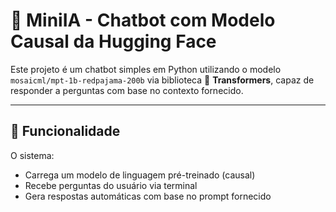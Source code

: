 # 🤖 MiniIA - Chatbot com Modelo Causal da Hugging Face

Este projeto é um chatbot simples em Python utilizando o modelo `mosaicml/mpt-1b-redpajama-200b` via biblioteca 🤗 **Transformers**, capaz de responder a perguntas com base no contexto fornecido.

---

## 💬 Funcionalidade

O sistema:

- Carrega um modelo de linguagem pré-treinado (causal)
- Recebe perguntas do usuário via terminal
- Gera respostas automáticas com base no prompt fornecido

